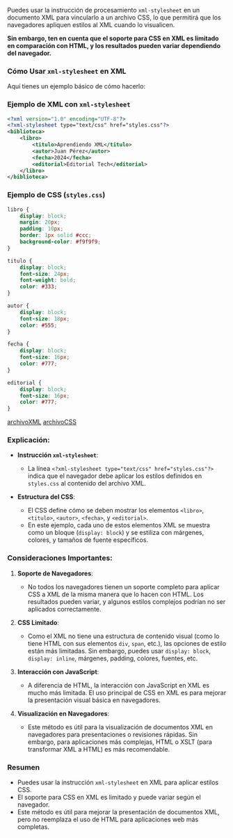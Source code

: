 Puedes usar la instrucción de procesamiento `xml-stylesheet` en un documento XML para vincularlo a un archivo CSS, lo que permitirá que los navegadores apliquen estilos al XML cuando lo visualicen.

**Sin embargo, ten en cuenta que el soporte para CSS en XML es limitado en comparación con HTML, y los resultados pueden variar dependiendo del navegador.**

### Cómo Usar `xml-stylesheet` en XML

Aquí tienes un ejemplo básico de cómo hacerlo:

### Ejemplo de XML con `xml-stylesheet`

```xml
<?xml version="1.0" encoding="UTF-8"?>
<?xml-stylesheet type="text/css" href="styles.css"?>
<biblioteca>
    <libro>
        <titulo>Aprendiendo XML</titulo>
        <autor>Juan Pérez</autor>
        <fecha>2024</fecha>
        <editorial>Editorial Tech</editorial>
    </libro>
</biblioteca>

```

### Ejemplo de CSS (`styles.css`)

```css
libro {
    display: block;
    margin: 20px;
    padding: 10px;
    border: 1px solid #ccc;
    background-color: #f9f9f9;
}

titulo {
    display: block;
    font-size: 24px;
    font-weight: bold;
    color: #333;
}

autor {
    display: block;
    font-size: 18px;
    color: #555;
}

fecha {
    display: block;
    font-size: 16px;
    color: #777;
}

editorial {
    display: block;
    font-size: 16px;
    color: #777;
}
```
[archivoXML](./LIBROS.XML)
[archivoCSS](./estiloXML.CSS)

### Explicación:

- **Instrucción `xml-stylesheet`**:
  - La línea `<?xml-stylesheet type="text/css" href="styles.css"?>` indica que el navegador debe aplicar los estilos definidos en `styles.css` al contenido del archivo XML.

- **Estructura del CSS**:
  - El CSS define cómo se deben mostrar los elementos `<libro>`, `<titulo>`, `<autor>`, `<fecha>`, y `<editorial>`. 
  - En este ejemplo, cada uno de estos elementos XML se muestra como un bloque (`display: block`) y se estiliza con márgenes, colores, y tamaños de fuente específicos.

### Consideraciones Importantes:

1. **Soporte de Navegadores**:
   - No todos los navegadores tienen un soporte completo para aplicar CSS a XML de la misma manera que lo hacen con HTML. Los resultados pueden variar, y algunos estilos complejos podrían no ser aplicados correctamente.

2. **CSS Limitado**:
   - Como el XML no tiene una estructura de contenido visual (como lo tiene HTML con sus elementos `div`, `span`, etc.), las opciones de estilo están más limitadas. Sin embargo, puedes usar `display: block`, `display: inline`, márgenes, padding, colores, fuentes, etc.

3. **Interacción con JavaScript**:
   - A diferencia de HTML, la interacción con JavaScript en XML es mucho más limitada. El uso principal de CSS en XML es para mejorar la presentación visual básica en navegadores.

4. **Visualización en Navegadores**:
   - Este método es útil para la visualización de documentos XML en navegadores para presentaciones o revisiones rápidas. Sin embargo, para aplicaciones más complejas, HTML o XSLT (para transformar XML a HTML) es más recomendable.

### Resumen

- Puedes usar la instrucción `xml-stylesheet` en XML para aplicar estilos CSS.
- El soporte para CSS en XML es limitado y puede variar según el navegador.
- Este método es útil para mejorar la presentación de documentos XML, pero no reemplaza el uso de HTML para aplicaciones web más completas.